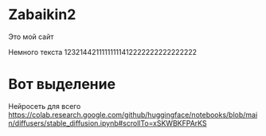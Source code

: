 # Zabaikin2
Это мой сайт

Немного текста 12321442111111111412222222222222222
# Вот выделение
Нейросеть для всего
https://colab.research.google.com/github/huggingface/notebooks/blob/main/diffusers/stable_diffusion.ipynb#scrollTo=xSKWBKFPArKS
